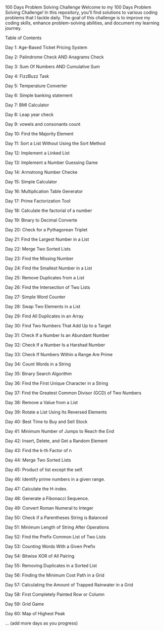 100 Days Problem Solving Challenge
Welcome to my 100 Days Problem Solving Challenge! In this repository, you'll find solutions to various coding problems that I tackle daily. The goal of this challenge is to improve my coding skills, enhance problem-solving abilities, and document my learning journey.

Table of Contents

Day 1: Age-Based Ticket Pricing System

Day 2: Palindrome Check AND Anagrams Check

Day 3: Sum Of Numbers AND Cumulative Sum 

Day 4: FizzBuzz Task

Day 5: Temperature Converter

Day 6: Simple banking statement 

Day 7: BMI Calculator

Day 8: Leap year check

Day 9: vowels and consonants count

Day 10: Find the Majority Element

Day 11: Sort a List Without Using the Sort Method

Day 12: Implement a Linked List

Day 13: Implement a Number Guessing Game

Day 14: Armstrong Number Checke

Day 15: Simple Calculator

Day 16: Multiplication Table Generator

Day 17: Prime Factorization Tool

Day 18: Calculate the factorial of a number

Day 19: Binary to Decimal Converte

Day 20: Check for a Pythagorean Triplet

Day 21: Find the Largest Number in a List

Day 22: Merge Two Sorted Lists

Day 23: Find the Missing Number

Day 24: Find the Smallest Number in a List 

Day 25: Remove Duplicates from a List

Day 26: Find the Intersection of Two Lists

Day 27: Simple Word Counter

Day 28: Swap Two Elements in a List 

Day 29: Find All Duplicates in an Array

Day 30: Find Two Numbers That Add Up to a Target

Day 31: Check If a Number Is an Abundant Number

Day 32: Check If a Number Is a Harshad Number 

Day 33: Check If Numbers Within a Range Are Prime

Day 34: Count Words in a String

Day 35: Binary Search Algorithm

Day 36: Find the First Unique Character in a String

Day 37: Find the Greatest Common Divisor (GCD) of Two Numbers

Day 38: Remove a Value from a List

Day 39: Rotate a List Using Its Reversed Elements

Day 40: Best Time to Buy and Sell Stock 

Day 41: Minimum Number of Jumps to Reach the End 

Day 42: Insert, Delete, and Get a Random Element

Day 43: Find the k-th Factor of n

Day 44: Merge Two Sorted Lists

Day 45:  Product of list except the self.

Day 46:  Identify prime numbers in a given range.

Day 47:  Calculate the H-index.

Day 48:  Generate a Fibonacci Sequence.

Day 49:  Convert Roman Numeral to Integer

Day 50:  Check if a Parentheses String is Balanced

Day 51:  Minimum Length of String After Operations

Day 52:  Find the Prefix Common List of Two Lists

Day 53:  Counting Words With a Given Prefix

Day 54:  Bitwise XOR of All Pairing

Day 55:  Removing Duplicates in a Sorted List

Day 56:  Finding the Minimum Cost Path in a Grid

Day 57:  Calculating the Amount of Trapped Rainwater in a Grid

Day 58:  First Completely Painted Row or Column

Day 59:  Grid Game

Day 60:  Map of Highest Peak

... (add more days as you progress)




